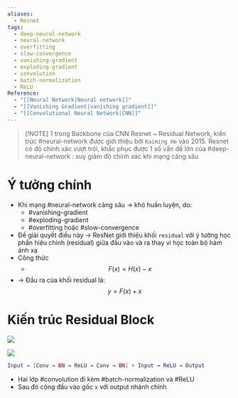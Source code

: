 ```yaml
---
aliases:
  - Resnet
tags:
  - deep-neural-network
  - neural-network
  - overfitting
  - slow-convergence
  - vanishing-gradient
  - exploding-gradient
  - convolution
  - batch-normalization
  - ReLU
Reference:
  - "[[Neural Network|Neural network]]"
  - "[[Vanishing Gradient|vanishing gradient]]"
  - "[[Convolutional Neural Network|CNN]]"
---
```



> [!NOTE] 1 trong Backbone của CNN
> Resnet ~ Residual Network,  kiến trúc #neural-network được giới thiệu bởi `Kaiming He` vào 2015. Resnet có độ chính xác vượt trội, khắc phục được 1 số vấn đề lớn của #deep-neural-network : suy giảm độ chính xác khi mạng càng sâu

# Ý tưởng chính
- Khi mạng #neural-network  càng sâu -> khó huấn luyện, do:
	- #vanishing-gradient 
	- #exploding-gradient
	- #overfitting hoặc #slow-convergence
- Để giải quyết điều này -> ResNet giới thiệu khối `residual` với ý tưởng học phần hiệu chỉnh (residual) giữa đầu vào và ra thay vì học toàn bộ hàm ánh xạ
- Công thức
	- $$F(x)=H(x)-x$$
- -> Đầu ra của khối residual là:
  $$y=F(x)+x$$
# Kiến trúc Residual Block

![](https://i.imgur.com/n6I5xEj.png)

![](https://i.imgur.com/5VN4lGs.png)


```lua
Input → [Conv → BN → ReLU → Conv → BN] + Input → ReLU → Output
```

- Hai lớp #convolution  đi kèm #batch-normalization và #ReLU 
- Sau đó cộng đầu vào gốc `x` với output nhánh chính 